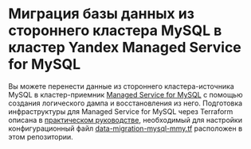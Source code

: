 # Миграция базы данных из стороннего кластера MySQL в кластер Yandex Managed Service for MySQL

Вы можете перенести данные из стороннего кластера-источника MySQL в кластер-приемник [Managed Service for MySQL](https://yandex.cloud/ru/docs/managed-mysql) с помощью создания логического дампа и восстановления из него. Подготовка инфраструктуры для Managed Service for MySQL через Terraform описана в [практическом руководстве](https://yandex.cloud/ru/docs/tutorials/dataplatform/mysql-data-migration#logical-dump), необходимый для настройки конфигурационный файл [data-migration-mysql-mmy.tf](data-migration-mysql-mmy.tf) расположен в этом репозитории.
